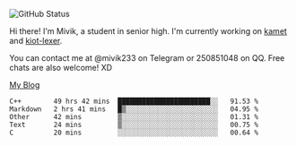 ![GitHub Status](https://github-readme-stats.vercel.app/api?show_icons=true&username=Mivik)

Hi there! I'm Mivik, a student in senior high. I'm currently working on [kamet](https://github.com/Mivik/kamet) and [kiot-lexer](https://github.com/KiotLand/kiot-lexer).

You can contact me at @mivik233 on Telegram or 250851048 on QQ. Free chats are also welcome! XD

[My Blog](https://mivik.gitee.io)

<!--START_SECTION:waka-->
```text
C++        49 hrs 42 mins  ███████████████████████░░   91.53 % 
Markdown   2 hrs 41 mins   █▒░░░░░░░░░░░░░░░░░░░░░░░   04.95 % 
Other      42 mins         ▒░░░░░░░░░░░░░░░░░░░░░░░░   01.31 % 
Text       24 mins         ▒░░░░░░░░░░░░░░░░░░░░░░░░   00.75 % 
C          20 mins         ░░░░░░░░░░░░░░░░░░░░░░░░░   00.64 % 
```
<!--END_SECTION:waka-->
